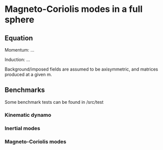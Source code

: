 # Magneto-Coriolis modes in a full sphere

## Equation 
Momentum: ...

Induction: ...

Background/imposed fields are assumed to be axisymmetric, and matrices produced at a given m.

## Benchmarks
Some benchmark tests can be found in /src/test
### Kinematic dynamo

### Inertial modes

### Magneto-Coriolis modes

